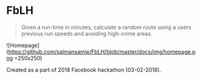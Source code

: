 # FbLH
> Given a run-time in minutes, calculate a random route using a users previous run speeds and avoiding high-crime 
areas. 

![Homepage](https://github.com/salmansamie/FbLH/blob/master/docs/img/homepage.png =250x250)



Created as a part of 2018 Facebook hackathon (03-02-2018).
